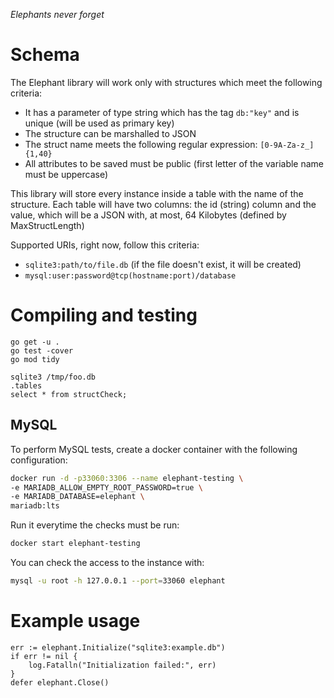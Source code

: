 _Elephants never forget_

# Schema
The Elephant library will work only with structures which meet the following criteria:

- It has a parameter of type string which has the tag `db:"key"` and is unique (will be used as primary key)
- The structure can be marshalled to JSON
- The struct name meets the following regular expression: `[0-9A-Za-z_]{1,40}`
- All attributes to be saved must be public (first letter of the variable name must be uppercase)

This library will store every instance inside a table with the name of the structure. Each table will have two columns: the id (string) column and the value, which will be a JSON with, at most, 64 Kilobytes (defined by MaxStructLength)

Supported URIs, right now, follow this criteria:

- `sqlite3:path/to/file.db` (if the file doesn't exist, it will be created)
- `mysql:user:password@tcp(hostname:port)/database`

# Compiling and testing
```
go get -u .
go test -cover
go mod tidy

sqlite3 /tmp/foo.db
.tables
select * from structCheck;
```

## MySQL
To perform MySQL tests, create a docker container with the following configuration:
```bash
docker run -d -p33060:3306 --name elephant-testing \
-e MARIADB_ALLOW_EMPTY_ROOT_PASSWORD=true \
-e MARIADB_DATABASE=elephant \
mariadb:lts
```

Run it everytime the checks must be run:

```bash
docker start elephant-testing
```

You can check the access to the instance with:

```bash
mysql -u root -h 127.0.0.1 --port=33060 elephant
```

# Example usage
```golang
err := elephant.Initialize("sqlite3:example.db")
if err != nil {
    log.Fatalln("Initialization failed:", err)
}
defer elephant.Close()
```